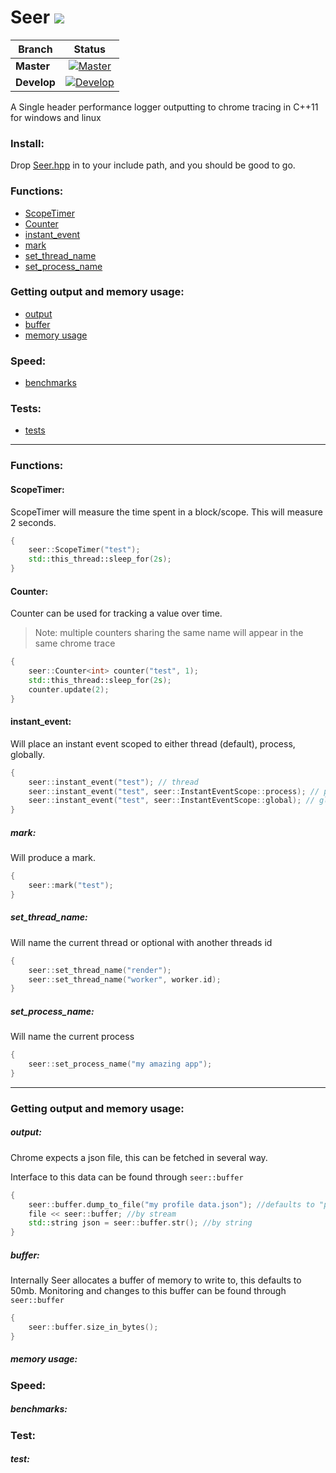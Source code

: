 
# Seer <a href="#"><img src="https://img.shields.io/badge/C++-11-blue.svg?style=flat-square"></a>

| Branch        | Status        |
| ------------- |:-------------:|
| **Master**    | [![Master](https://travis-ci.org/ThomasMonkman/Seer.svg?branch=master)](https://travis-ci.org/ThomasMonkman/Seer)|
| **Develop**   | [![Develop](https://travis-ci.org/ThomasMonkman/Seer.svg?branch=develop)](https://travis-ci.org/ThomasMonkman/Seer) |

A Single header performance logger outputting to chrome tracing in C++11 for windows and linux

### Install:
Drop [Seer.hpp](https://github.com/ThomasMonkman/filewatch/blob/master/Seer.hpp) in to your include path, and you should be good to go.
### Functions:
- [ScopeTimer](#1)
- [Counter](#2)
- [instant_event](#3)
- [mark](#4)
- [set_thread_name](#5)
- [set_process_name](#6)

### Getting output and memory usage:
- [output](#101)
- [buffer](#102)
- [memory usage](#103)

### Speed:
- [benchmarks](#201)

### Tests:
- [tests](#301)
<hr>

### Functions:
#### ScopeTimer: <a id="1"></a>
ScopeTimer will measure the time spent in a block/scope.
This will measure 2 seconds.
```c++
{
    seer::ScopeTimer("test");
    std::this_thread::sleep_for(2s);
}
```

#### Counter: <a id="2"></a>
Counter can be used for tracking a value over time. 
> Note: multiple counters sharing the same name will appear in the same chrome trace
```c++
{
    seer::Counter<int> counter("test", 1);
    std::this_thread::sleep_for(2s);
    counter.update(2);
}
```

#### instant_event: <a id="3"></a>
Will place an instant event scoped to either thread (default), process, globally.
```c++
{
	seer::instant_event("test"); // thread
	seer::instant_event("test", seer::InstantEventScope::process); // process
	seer::instant_event("test", seer::InstantEventScope::global); // global
}
```

##### mark: <a id="4"></a>
Will produce a mark.
```c++
{
	seer::mark("test");
}
```

##### set_thread_name: <a id="5"></a>
Will name the current thread or optional with another threads id
```c++
{
	seer::set_thread_name("render");
	seer::set_thread_name("worker", worker.id);
}
```

##### set_process_name: <a id="6"></a>
Will name the current process
```c++
{
	seer::set_process_name("my amazing app");
}
```
<hr>

### Getting output and memory usage:
##### output: <a id="101"></a>
Chrome expects a json file, this can be fetched in several way.

Interface to this data can be found through `seer::buffer`
```c++
{
	seer::buffer.dump_to_file("my profile data.json"); //defaults to "profile.json"
	file << seer::buffer; //by stream
	std::string json = seer::buffer.str(); //by string
}
```
##### buffer: <a id="102"></a>
Internally Seer allocates a buffer of memory to write to,  this defaults to 50mb. Monitoring and changes to this buffer can be found through `seer::buffer`
```c++
{
	seer::buffer.size_in_bytes();
}
```
##### memory usage: <a id="103"></a>


### Speed:
##### benchmarks: <a id="201"></a>

### Test:
##### test: <a id="301"></a>
